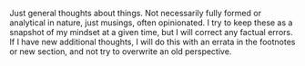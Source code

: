 Just general thoughts about things. Not necessarily fully formed or analytical in nature, just musings, often opinionated. I try to keep these as a snapshot of my mindset at a given time, but I will correct any factual errors. If I have new additional thoughts, I will do this with an errata in the footnotes or new section, and not try to overwrite an old perspective.